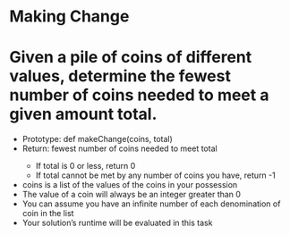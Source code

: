 # Making Change
<h1>Given a pile of coins of different values, determine the fewest number of coins needed to meet a given amount total.</h1>

<ul>
    <li>Prototype: def makeChange(coins, total)</li>
    <li>Return: fewest number of coins needed to meet total</li>
	<ul>
        	<li>If total is 0 or less, return 0</li>
        	<li>If total cannot be met by any number of coins you have, return -1</li>
	</ul>
    <li>coins is a list of the values of the coins in your possession</li>
    <li>The value of a coin will always be an integer greater than 0</li>
    <li>You can assume you have an infinite number of each denomination of coin in the list</li>
    <li>Your solution’s runtime will be evaluated in this task</li>
</ul>
